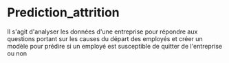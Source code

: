 # Prediction_attrition
Il s'agit d'analyser les données d'une entreprise pour répondre aux questions portant sur les causes du départ des employés et créer un modèle pour prédire si un employé est susceptible de quitter de l'entreprise ou non
